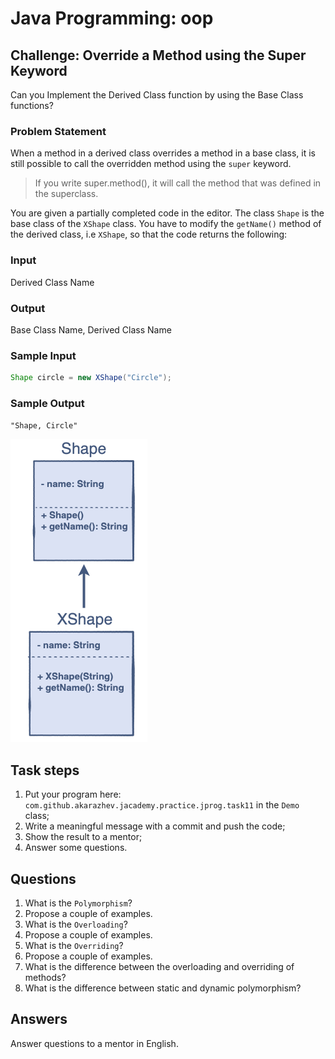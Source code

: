 # Java Programming: oop

## Challenge: Override a Method using the Super Keyword

Can you Implement the Derived Class function by using the Base Class functions?

### Problem Statement

When a method in a derived class overrides a method in a base class, it is still possible to call the overridden 
method using the `super` keyword.

> If you write super.method(), it will call the method that was defined in the superclass.

You are given a partially completed code in the editor. The class `Shape` is the base class of the `XShape` class. 
You have to modify the `getName()` method of the derived class, i.e `XShape`, so that the code returns the following:

### Input

Derived Class Name

### Output

Base Class Name, Derived Class Name

### Sample Input

```java
Shape circle = new XShape("Circle");
```

### Sample Output

`
"Shape, Circle"
`

![alt text](../../etc/oop/car_polymorph.png "Based and Derived Classes Structure")

## Task steps

1. Put your program here: `com.github.akarazhev.jacademy.practice.jprog.task11` in the `Demo` class;
2. Write a meaningful message with a commit and push the code;
3. Show the result to a mentor;
4. Answer some questions.

## Questions

1. What is the `Polymorphism`?
2. Propose a couple of examples. 
3. What is the `Overloading`?
4. Propose a couple of examples.
5. What is the `Overriding`?
6. Propose a couple of examples.
7. What is the difference between the overloading and overriding of methods?
8. What is the difference between static and dynamic polymorphism?

## Answers

Answer questions to a mentor in English.